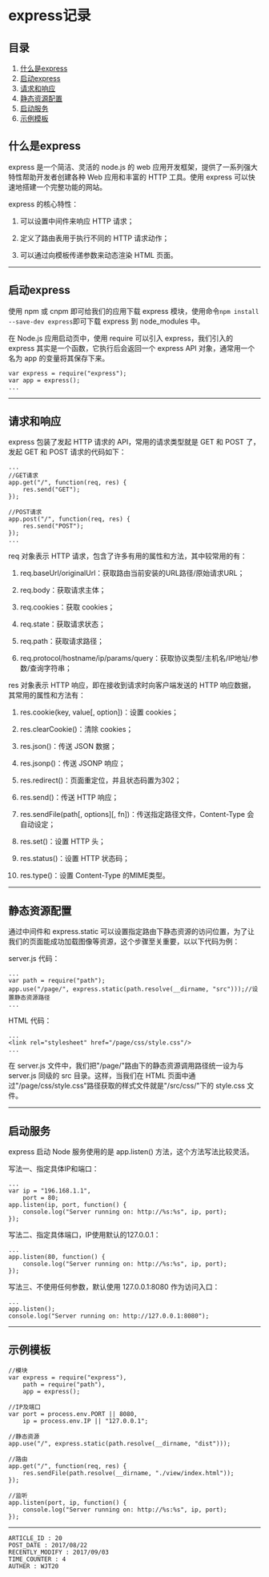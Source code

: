 
# express记录 #

## 目录 ##

1. [什么是express](#href1)
2. [启动express](#href2)
3. [请求和响应](#href3)
4. [静态资源配置](#href4)
5. [启动服务](#href5)
6. [示例模板](#href6)

## <a name="href1">什么是express</a> ##

express 是一个简洁、灵活的 node.js 的 web 应用开发框架，提供了一系列强大特性帮助开发者创建各种 Web 应用和丰富的 HTTP 工具。使用 express 可以快速地搭建一个完整功能的网站。

express 的核心特性：

1. 可以设置中间件来响应 HTTP 请求；

2. 定义了路由表用于执行不同的 HTTP 请求动作；

3. 可以通过向模板传递参数来动态渲染 HTML 页面。

---

## <a name="href2">启动express</a> ##

使用 npm 或 cnpm 即可给我们的应用下载 express 模块，使用命令`npm install --save-dev express`即可下载 express 到 node_modules 中。

在 Node.js 应用启动页中，使用 require 可以引入 express，我们引入的 express 其实是一个函数，它执行后会返回一个 express API 对象，通常用一个名为 app 的变量将其保存下来。

```
var express = require("express");
var app = express();
...
```

---

## <a name="href3">请求和响应</a> ##

express 包装了发起 HTTP 请求的 API，常用的请求类型就是 GET 和 POST 了，发起 GET 和 POST 请求的代码如下：

```
...
//GET请求
app.get("/", function(req, res) {
    res.send("GET");
});

//POST请求
app.post("/", function(req, res) {
    res.send("POST");
});
...
```

req 对象表示 HTTP 请求，包含了许多有用的属性和方法，其中较常用的有：

1. req.baseUrl/originalUrl：获取路由当前安装的URL路径/原始请求URL；

2. req.body：获取请求主体；

3. req.cookies：获取 cookies；

4. req.state：获取请求状态；

5. req.path：获取请求路径；

6. req.protocol/hostname/ip/params/query：获取协议类型/主机名/IP地址/参数/查询字符串；

res 对象表示 HTTP 响应，即在接收到请求时向客户端发送的 HTTP 响应数据，其常用的属性和方法有：

1. res.cookie(key, value[, option])：设置 cookies；

2. res.clearCookie()：清除 cookies；

3. res.json()：传送 JSON 数据；

4. res.jsonp()：传送 JSONP 响应；

5. res.redirect()：页面重定位，并且状态码置为302；

6. res.send()：传送 HTTP 响应；

7. res.sendFile(path[, options][, fn])：传送指定路径文件，Content-Type 会自动设定；

8. res.set()：设置 HTTP 头；

9. res.status()：设置 HTTP 状态码；

10. res.type()：设置 Content-Type 的MIME类型。

---

## <a name="href4">静态资源配置</a> ##

通过中间件和 express.static 可以设置指定路由下静态资源的访问位置，为了让我们的页面能成功加载图像等资源，这个步骤至关重要，以以下代码为例：

server.js 代码：

```
...
var path = require("path");
app.use("/page/", express.static(path.resolve(__dirname, "src")));//设置静态资源路径
...
```

HTML 代码：

```
...
<link rel="stylesheet" href="/page/css/style.css"/>
...
```

在 server.js 文件中，我们把"/page/"路由下的静态资源调用路径统一设为与 server.js 同级的 src 目录。这样，当我们在 HTML 页面中通过"/page/css/style.css"路径获取的样式文件就是"/src/css/"下的 style.css 文件。

---

## <a name="href5">启动服务</a> ##

express 启动 Node 服务使用的是 app.listen() 方法，这个方法写法比较灵活。

写法一、指定具体IP和端口：

```
...
var ip = "196.168.1.1",
    port = 80;
app.listen(ip, port, function() {
    console.log("Server running on: http://%s:%s", ip, port);
});
```

写法二、指定具体端口，IP使用默认的127.0.0.1：

```
...
app.listen(80, function() {
    console.log("Server running on: http://%s:%s", ip, port);    
});
```

写法三、不使用任何参数，默认使用 127.0.0.1:8080 作为访问入口：

```
...
app.listen();
console.log("Server running on: http://127.0.0.1:8080");
```

---

## <a name="href6">示例模板</a> ##

```
//模块
var express = require("express"),
    path = require("path"),
    app = express();

//IP及端口
var port = process.env.PORT || 8080,
    ip = process.env.IP || "127.0.0.1";

//静态资源
app.use("/", express.static(path.resolve(__dirname, "dist")));

//路由
app.get("/", function(req, res) {
    res.sendFile(path.resolve(__dirname, "./view/index.html"));
});

//监听
app.listen(port, ip, function() {
    console.log("Server running on: http://%s:%s", ip, port);
});
```

---

```
ARTICLE_ID : 20
POST_DATE : 2017/08/22
RECENTLY_MODIFY : 2017/09/03
TIME_COUNTER : 4
AUTHER : WJT20
```
